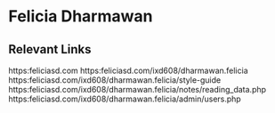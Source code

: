 # Felicia Dharmawan

## Relevant Links
https:feliciasd.com
https:feliciasd.com/ixd608/dharmawan.felicia
https:feliciasd.com/ixd608/dharmawan.felicia/style-guide
https:feliciasd.com/ixd608/dharmawan.felicia/notes/reading_data.php
https:feliciasd.com/ixd608/dharmawan.felicia/admin/users.php